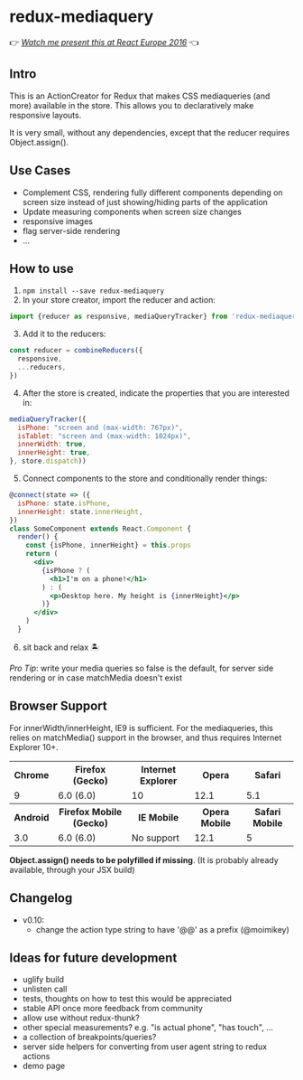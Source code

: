 redux-mediaquery
===

👉 *[Watch me present this at React Europe 2016](https://www.youtube.com/watch?v=dDclOQNlVKw)* 👈

Intro
---
This is an ActionCreator for Redux that makes CSS mediaqueries (and more) available in the store. This allows you to declaratively make responsive layouts.

It is very small, without any dependencies, except that the reducer requires Object.assign().

Use Cases
---
* Complement CSS, rendering fully different components depending on screen size instead of just showing/hiding parts of the application
* Update measuring components when screen size changes
* responsive images
* flag server-side rendering
* …

How to use
---
1. `npm install --save redux-mediaquery`
2. In your store creator, import the reducer and action:

  ```jsx
  import {reducer as responsive, mediaQueryTracker} from 'redux-mediaquery'
  ```
3. Add it to the reducers:

  ```jsx
  const reducer = combineReducers({
    responsive,
    ...reducers,
  })
  ```
4. After the store is created, indicate the properties that you are interested in:

  ```jsx
  mediaQueryTracker({
    isPhone: "screen and (max-width: 767px)",
    isTablet: "screen and (max-width: 1024px)",
    innerWidth: true,
    innerHeight: true,
  }, store.dispatch))
  ```
5. Connect components to the store and conditionally render things:

  ```jsx
  @connect(state => ({
    isPhone: state.isPhone,
    innerHeight: state.innerHeight,
  })
  class SomeComponent extends React.Component {
    render() {
      const {isPhone, innerHeight} = this.props
      return (
        <div>
          {isPhone ? (
            <h1>I'm on a phone!</h1>
          ) : (
            <p>Desktop here. My height is {innerHeight}</p>
          )}
        </div>
      )
    }
  ```
6. sit back and relax 🏝

*Pro Tip*: write your media queries so false is the default, for server side rendering or in case matchMedia doesn't exist


Browser Support
---
For innerWidth/innerHeight, IE9 is sufficient. For the mediaqueries, this relies on matchMedia() support in the browser, and thus requires Internet Explorer 10+.

<table>
<tr><th>Chrome<th>Firefox (Gecko)<th>Internet Explorer<th>Opera<th>Safari
<tr><td>9<td>6.0 (6.0)<td>10<td>12.1<td>5.1
<tr><th>Android <th>Firefox Mobile (Gecko) <th>IE Mobile <th>Opera Mobile<th>Safari Mobile
<tr><td>3.0<td>6.0 (6.0)<td>No support<td>12.1<td>5
</table>

**Object.assign() needs to be polyfilled if missing**. (It is probably already available, through your JSX build)

Changelog
---
* v0.10:
  * change the action type string to have '@@' as a prefix (@moimikey)

Ideas for future development
---
* uglify build
* unlisten call
* tests, thoughts on how to test this would be appreciated
* stable API once more feedback from community
* allow use without redux-thunk?
* other special measurements? e.g. "is actual phone", "has touch", …
* a collection of breakpoints/queries?
* server side helpers for converting from user agent string to redux actions
* demo page
